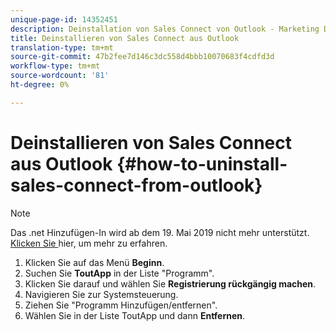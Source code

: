 ```yaml
---
unique-page-id: 14352451
description: Deinstallation von Sales Connect von Outlook - Marketing Docs - Produktdokumentation
title: Deinstallieren von Sales Connect aus Outlook
translation-type: tm+mt
source-git-commit: 47b2fee7d146c3dc558d4bbb10070683f4cdfd3d
workflow-type: tm+mt
source-wordcount: '81'
ht-degree: 0%

---
```



# Deinstallieren von Sales Connect aus Outlook {#how-to-uninstall-sales-connect-from-outlook}

>[!NOTE]
>
>Das .net Hinzufügen-In wird ab dem 19. Mai 2019 nicht mehr unterstützt. [Klicken Sie ](http://nation.marketo.com/docs/DOC-7028-end-of-life-outlook-net-add-in-for-toutappmarketo-sales-connect) hier, um mehr zu erfahren.

1. Klicken Sie auf das Menü **Beginn**.
1. Suchen Sie **ToutApp** in der Liste &quot;Programm&quot;.
1. Klicken Sie darauf und wählen Sie **Registrierung rückgängig machen**.
1. Navigieren Sie zur Systemsteuerung.
1. Ziehen Sie &quot;Programm Hinzufügen/entfernen&quot;.
1. Wählen Sie in der Liste ToutApp und dann **Entfernen**.


